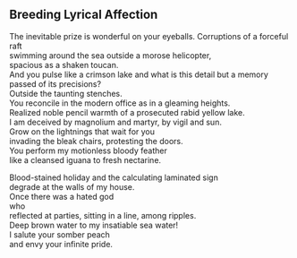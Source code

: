 Breeding Lyrical Affection
--------------------------
The inevitable prize is wonderful on your eyeballs. Corruptions of a forceful raft  
swimming around the sea outside a morose helicopter,  
spacious as a shaken toucan.  
And you pulse like a crimson lake and what is this detail but a memory passed of its precisions?  
Outside the taunting stenches.  
You reconcile in the modern office as in a gleaming heights.  
Realized noble pencil warmth of a prosecuted rabid yellow lake.  
I am deceived by magnolium and martyr, by vigil and sun.  
Grow on the lightnings that wait for you  
invading the bleak chairs, protesting the doors.  
You perform my motionless bloody feather  
like a cleansed iguana to fresh nectarine.  
  
Blood-stained holiday and the calculating laminated sign  
degrade at the walls of my house.  
Once there was a hated god  
who  
reflected at parties, sitting in a line, among ripples.  
Deep brown water to my insatiable sea water!  
I salute your somber peach  
and envy your infinite pride.  
